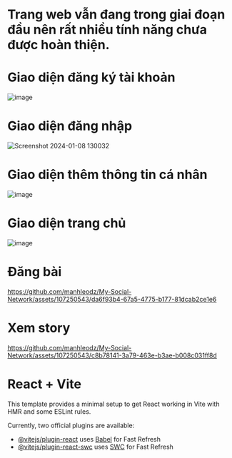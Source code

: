 # Trang web vẫn đang trong giai đoạn đầu nên rất nhiều tính năng chưa được hoàn thiện. 

# Giao diện đăng ký tài khoản
![image](https://github.com/manhleodz/My-Social-Network/assets/107250543/73b4352d-b163-470b-b249-38fba7da0922)

# Giao diện đăng nhập
![Screenshot 2024-01-08 130032](https://github.com/manhleodz/My-Social-Network/assets/107250543/d96ce366-312a-4828-a217-f29bc64e7f30)

# Giao diện thêm thông tin cá nhân
![image](https://github.com/manhleodz/My-Social-Network/assets/107250543/634763a1-0817-45b5-bd90-09fd8dc7d52d)

# Giao diện trang chủ
![image](https://github.com/manhleodz/My-Social-Network/assets/107250543/6b7d0be2-67da-4522-8976-5be400319f5e)

# Đăng bài 
https://github.com/manhleodz/My-Social-Network/assets/107250543/da6f93b4-67a5-4775-b177-81dcab2ce1e6

# Xem story
https://github.com/manhleodz/My-Social-Network/assets/107250543/c8b78141-3a79-463e-b3ae-b008c031ff8d


# React + Vite

This template provides a minimal setup to get React working in Vite with HMR and some ESLint rules.

Currently, two official plugins are available:

- [@vitejs/plugin-react](https://github.com/vitejs/vite-plugin-react/blob/main/packages/plugin-react/README.md) uses [Babel](https://babeljs.io/) for Fast Refresh
- [@vitejs/plugin-react-swc](https://github.com/vitejs/vite-plugin-react-swc) uses [SWC](https://swc.rs/) for Fast Refresh
